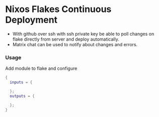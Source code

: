 # Nixos Flakes Continuous Deployment

- With github over ssh with ssh private key be able to poll changes on flake directly from server and deploy automatically.
- Matrix chat can be used to notify about changes and errors.

### Usage
Add module to flake and configure
```nix
{
  inputs = {

  };
  outputs = {

  };
}
```
